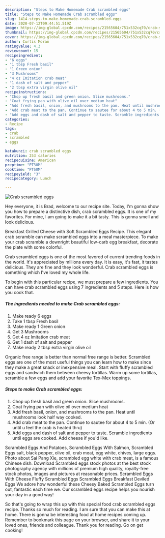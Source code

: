 ```yaml
---
description: "Steps to Make Homemade Crab scrambled eggs"
title: "Steps to Make Homemade Crab scrambled eggs"
slug: 1414-steps-to-make-homemade-crab-scrambled-eggs
date: 2020-07-12T09:44:51.519Z
image: https://img-global.cpcdn.com/recipes/21565604/751x532cq70/crab-scrambled-eggs-recipe-main-photo.jpg
thumbnail: https://img-global.cpcdn.com/recipes/21565604/751x532cq70/crab-scrambled-eggs-recipe-main-photo.jpg
cover: https://img-global.cpcdn.com/recipes/21565604/751x532cq70/crab-scrambled-eggs-recipe-main-photo.jpg
author: Curtis Moran
ratingvalue: 4.3
reviewcount: 15
recipeingredient:
- "6 eggs"
- "1 tbsp Fresh basil"
- "1 Green onion"
- "3 Mushrooms"
- "4 oz Imitation crab meat"
- "1 dash of salt and pepper"
- "2 tbsp extra virgin olive oil"
recipeinstructions:
- "Chop up fresh basil and green onion. Slice mushrooms."
- "Coat frying pan with olive oil over medium heat"
- "Add fresh basil, onion, and mushrooms to the pan. Heat until mushrooms look half way cooked."
- "Add crab meat to the pan. Continue to sautee for about 4 to 5 min. (Or until u feel the crab is heated thru)"
- "Add eggs and dash of salt and pepper to taste. Scramble ingredients until eggs are cooked. Add cheese if you&#39;d like."
categories:
- Recipe
tags:
- crab
- scrambled
- eggs

katakunci: crab scrambled eggs 
nutrition: 253 calories
recipecuisine: American
preptime: "PT30M"
cooktime: "PT60M"
recipeyield: "3"
recipecategory: Lunch

---
```



![Crab scrambled eggs](https://img-global.cpcdn.com/recipes/21565604/751x532cq70/crab-scrambled-eggs-recipe-main-photo.jpg)

Hey everyone, it is Brad, welcome to our recipe site. Today, I'm gonna show you how to prepare a distinctive dish, crab scrambled eggs. It is one of my favorites. For mine, I am going to make it a bit tasty. This is gonna smell and look delicious.

Breakfast Grilled Cheese with Soft Scrambled Eggs Recipe. This elegant crab scramble can make scrambled eggs into a meal masterpiece. To make your crab scramble a downright beautiful low-carb egg breakfast, decorate the plate with some colorful.

Crab scrambled eggs is one of the most favored of current trending foods in the world. It's appreciated by millions every day. It is easy, it's fast, it tastes delicious. They are fine and they look wonderful. Crab scrambled eggs is something which I've loved my whole life.


To begin with this particular recipe, we must prepare a few ingredients. You can have crab scrambled eggs using 7 ingredients and 5 steps. Here is how you cook that.

<!--inarticleads1-->

##### The ingredients needed to make Crab scrambled eggs:

1. Make ready 6 eggs
1. Take 1 tbsp Fresh basil
1. Make ready 1 Green onion
1. Get 3 Mushrooms
1. Get 4 oz Imitation crab meat
1. Get 1 dash of salt and pepper
1. Make ready 2 tbsp extra virgin olive oil


Organic free range is better than normal free range is better. Scrambled eggs are one of the most useful things you can learn how to make since they make a great snack or inexpensive meal. Start with fluffy scrambled eggs and sandwich them between cheesy tortillas. Warm up some tortillas, scramble a few eggs and add your favorite Tex-Mex toppings. 

<!--inarticleads2-->

##### Steps to make Crab scrambled eggs:

1. Chop up fresh basil and green onion. Slice mushrooms.
1. Coat frying pan with olive oil over medium heat
1. Add fresh basil, onion, and mushrooms to the pan. Heat until mushrooms look half way cooked.
1. Add crab meat to the pan. Continue to sautee for about 4 to 5 min. (Or until u feel the crab is heated thru)
1. Add eggs and dash of salt and pepper to taste. Scramble ingredients until eggs are cooked. Add cheese if you&#39;d like.


Scrambled Eggs And Potatoes, Scrambled Eggs With Salmon, Scrambled Eggs salt, black pepper, olive oil, crab meat, egg white, chives, large eggs. Photo about Sai Pang Xie, scrambled egg white with crab meat, is a famous Chinese dish. Download Scrambled eggs stock photos at the best stock photography agency with millions of premium high quality, royalty-free stock photos, images and pictures at reasonable prices. Scrambled Eggs With Cheese Fluffy Scrambled Eggs Scrambled Eggs Breakfast Deviled Eggs We adore how wonderful these Cheesy Baked Scrambled Eggs turn out, fantastic each time we. Our scrambled eggs recipe helps you nourish your day in a good way! 

So that's going to wrap this up with this special food crab scrambled eggs recipe. Thanks so much for reading. I am sure that you can make this at home. There is gonna be interesting food at home recipes coming up. Remember to bookmark this page on your browser, and share it to your loved ones, friends and colleague. Thank you for reading. Go on get cooking!
